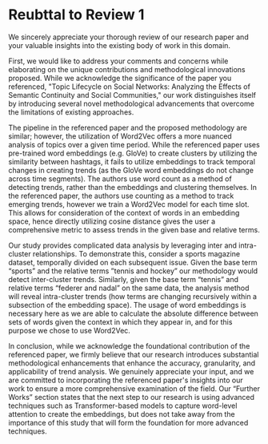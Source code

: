 # Reubttal to Review 1

We sincerely appreciate your thorough review of our research paper and your valuable insights into the existing body of work in this domain.

First, we would like to address your comments and concerns while elaborating on the unique contributions and methodological innovations proposed. While we acknowledge the significance of the paper you referenced, "Topic Lifecycle on Social Networks: Analyzing the Effects of Semantic Continuity and Social Communities," our work distinguishes itself by introducing several novel methodological advancements that overcome the limitations of existing approaches.

The pipeline in the referenced paper and the proposed methodology are similar; however, the utilization of Word2Vec offers a more nuanced analysis of topics over a given time period. While the referenced paper uses pre-trained word embeddings (e.g. GloVe) to create clusters by utilizing the similarity between hashtags, it fails to utilize embeddings to track temporal changes in creating trends (as the GloVe word embeddings do not change across time segments). The authors use word count as a method of detecting trends, rather than the embeddings and clustering themselves. In the referenced paper, the authors use counting as a method to track emerging trends, however we train a Word2Vec model for each time slot. This allows for consideration of the context of words in an embedding space, hence directly utilizing cosine distance gives the user a comprehensive metric to assess trends in the given base and relative terms.

Our study provides complicated data analysis by leveraging inter and intra-cluster relationships. To demonstrate this, consider a sports magazine dataset, temporally divided on each subsequent issue. Given the base term “sports” and the relative terms ”tennis and hockey” our methodology would detect inter-cluster trends. Similarly, given the base term “tennis” and relative terms “federer and nadal” on the same data, the analysis method will reveal intra-cluster trends (how terms are changing recursively within a subsection of the embedding space). The usage of word embeddings is necessary here as we are able to calculate the absolute difference between sets of words given the context in which they appear in, and for this purpose we chose to use Word2Vec.

In conclusion, while we acknowledge the foundational contribution of the referenced paper, we firmly believe that our research introduces substantial methodological enhancements that enhance the accuracy, granularity, and applicability of trend analysis. We genuinely appreciate your input, and we are committed to incorporating the referenced paper's insights into our work to ensure a more comprehensive examination of the field. Our “Further Works” section states that the next step to our research is using advanced techniques such as Transformer-based models to capture word-level attention to create the embeddings, but does not take away from the importance of this study that will form the foundation for more advanced techniques.
